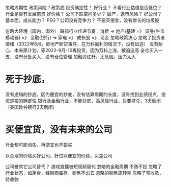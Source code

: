 

忽略周期性
政策风险？政策底
投资确定性？
好行业？ 不看行业估值是否低位？行业是否有发展前景
好价格？ 公司下跌空间多少？ 破产，退市风险？
好公司？ 基本面，成长能力？ PEG？公司没有竞争力？
不要买便宜，没有增长的垃圾股

忽略大环境（国内，国外）
踩错行业传递节奏：消费 => 地产/基建 =》 证券(牛市启动器) =》 金融(银行) => 家电 =》 成长股 =》 现金
忽略政策决心
忽略了投资者情绪（2022年8月，房地产断贷事件，在万科赢利的情况下，没有出逃）
没有耐心，本来原计划，等2022-9月-10再投资，因为万科上涨，被迫追高
全仓买入一支，没有分批买入，没有仓位管理
加融资杠杆，太危险，压力太大

# 死于抄底，
没有逻辑的抄底，因为便宜的抄底，没有估算周期的长度，没有找到业绩拐点，投资是投的确定性
银行及金融行业，不能抄底，高风险行业，只要挤兑，3天倒闭（美国硅谷银行3天倒闭）

# 买便宜货，没有未来的公司
行业都可能消失，再便宜也不要买

以合理的价格买好公司，好过以便宜的价格，买差公司

公司被其它公司替代？ 游戏直播被短视频替代
忽略的金融周期
不熟不投
忽略了行业状态，如茅台，经销商库存，销售不出去
忽略的销售周转率
忽略了预收款，待收款
